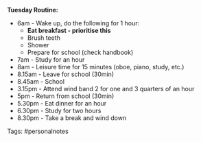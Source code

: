 **Tuesday Routine:**

-   6am - Wake up, do the following for 1 hour:
    -   **Eat breakfast - prioritise this**
    -   Brush teeth
    -   Shower
    -   Prepare for school (check handbook)
-   7am - Study for an hour
-   8am - Leisure time for 15 minutes (oboe, piano, study, etc.)
-   8.15am - Leave for school (30min)
-   8.45am - School
-   3.15pm - Attend wind band 2 for one and 3 quarters of an hour
-   5pm - Return from school (30min)
-   5.30pm - Eat dinner for an hour
-   6.30pm - Study for two hours
-   8.30pm - Take a break and wind down

Tags: #personalnotes 
